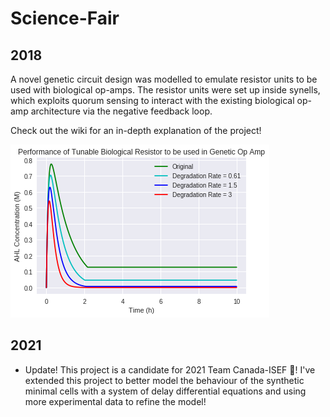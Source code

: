 # Science-Fair
## 2018
A novel genetic circuit design was modelled to emulate resistor units to be used with biological op-amps. The resistor units were set up inside synells, which exploits quorum sensing to interact with the existing biological op-amp architecture via the negative feedback loop.

Check out the wiki for an in-depth explanation of the project!

![2018 Results](2018/results.png)

## 2021
- Update! This project is a candidate for 2021 Team Canada-ISEF :tada:! I've extended this project to better model the behaviour of the synthetic minimal cells with a system of delay differential equations and using more experimental data to refine the model!
